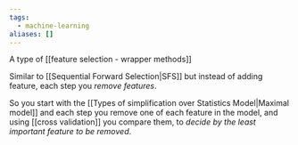 ```yaml
---
tags:
  - machine-learning
aliases: []
---
```

A type of [[feature selection - wrapper methods]]

Similar to [[Sequential Forward Selection|SFS]] but instead of adding feature, each step you *remove features*.

So you start with the [[Types of simplification over Statistics Model|Maximal model]] and each step you remove one of each feature in the model, and using [[cross validation]] you compare them, to *decide by the least important feature to be removed*.
